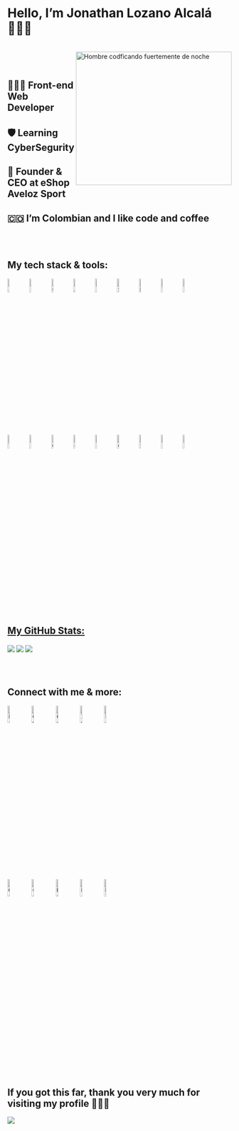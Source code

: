 <div>
  <h1>Hello, I’m Jonathan Lozano Alcalá 🙋🏻‍♂️</h1>
  <br>
  <div>
  <img align="right" height="300px" alt="Hombre codficando fuertemente de noche" width="350px" src="https://user-images.githubusercontent.com/89788120/167628634-549d2bdd-609e-4275-85af-1e1974da64ca.gif"/>
  </div>
  <br>
  <br>
  <h2>👨🏻‍💻 Front-end Web Developer</h2>
  <h2>🛡 Learning CyberSegurity</h2>
  <h2>🛒 Founder & CEO at eShop Aveloz Sport</h2>
  <h2>🇨🇴 I’m Colombian and I like code and coffee</h2>
</div>
<br>
<br>
<div>
  <h2>My tech stack & tools:</h2>
  <p>
  <code><img width="9%" src="https://img.icons8.com/?size=100&id=108784&format=png&color=000000" alt=" Javascript "></code>
  <code><img width="9%" src="https://img.icons8.com/?size=100&id=20909&format=png&color=000000" alt=" HTML "></code>
  <code><img width="9%" src="https://img.icons8.com/?size=100&id=21278&format=png&color=000000" alt=" CSS "></code>
  <code><img width="9%" src="https://img.icons8.com/?size=100&id=71257&format=png&color=000000" alt=" Angular "></code>
  <code><img width="9%" src="https://img.icons8.com/?size=100&id=g9mmSxx3SwAI&format=png&color=000000" alt=" Bootstrap "></code>
  <code><img width="9%" src="https://img.icons8.com/?size=100&id=QSjnrUKYMnxO&format=png&color=000000" alt=" SQL "></code>
  <code><img width="9%" src="https://img.icons8.com/?size=100&id=hsPbhkOH4FMe&format=png&color=000000" alt=" Node JS "></code>
  <code><img width="9%" src="https://img.icons8.com/?size=100&id=20906&format=png&color=000000" alt=" Terminal Git "></code>
  <code><img width="9%" src="https://img.icons8.com/?size=100&id=62856&format=png&color=000000" alt=" GitHub "></code>
  <br>
  <code><img width="9%" src="https://img.icons8.com/?size=100&id=9OGIyU8hrxW5&format=png&color=000000" alt=" Visual Studio Code "></code>
  <code><img width="9%" src="https://img.icons8.com/?size=100&id=zfHRZ6i1Wg0U&format=png&color=000000" alt=" Figma "></code>
  <code><img width="9%" src="https://img.icons8.com/?size=100&id=ui4CTPMMDCFh&format=png&color=000000" alt=" Google Ads "></code>
  <code><img width="9%" src="https://img.icons8.com/?size=100&id=avtI03bQMwX3&format=png&color=000000" alt=" Google Analytics "></code>
  <code><img width="9%" src="https://img.icons8.com/?size=100&id=6yIWVyFTE0no&format=png&color=000000" alt=" Google Sheets "></code>
  <code><img width="9%" src="https://img.icons8.com/?size=100&id=pE97I4t7Il9M&format=png&color=000000" alt=" Google meet "></code>
  <code><img width="9%" src="https://img.icons8.com/?size=100&id=kikR2jIn6485&format=png&color=000000" alt=" Slack "></code>
  <code><img width="9%" src="https://img.icons8.com/?size=100&id=13677&format=png&color=000000" alt=" Photoshop "></code>  
  <code><img width="9%" src="https://img.icons8.com/?size=100&id=e57Y1CnsOasB&format=png&color=000000" alt=" Video Edit "></code>
  </p>
</div>
<br>
<br>
<div>
  <h2 align="left"><u>My GitHub Stats:</u></h2>
  <img align="center" src="https://github-readme-stats.vercel.app/api/top-langs/?username=JonathanLozanoA&layout=compact&theme=github_dark&langs_count=10&exclude_repo=kasweb">
  <img align="center" src="https://github-readme-stats.vercel.app/api?username=JonathanLozanoA&count_private=true&show_icons=trueline_height=21&theme=github_dark">	
  <img align="center" src="https://github-readme-streak-stats.herokuapp.com/?user=JonathanLozanoA&theme=holi-theme">
  </p>
</div>
<br>
<br>
<div>
  <h2>Connect with me & more:</h2>
  <p>
  <code><img width="10%" src="https://img.icons8.com/?size=100&id=60ZV_wYC0BM2&format=png&color=000000" alt=" LinkedIn "></code>
  <code><img width="10%" src="https://img.icons8.com/?size=100&id=td499GRWwrWC&format=png&color=000000" alt=" Gmail "></code>
  <code><img width="10%" src="https://img.icons8.com/?size=100&id=n98knU41v5Aq&format=png&color=000000" alt=" Comunidad DEV "></code>
  <code><img width="10%" src="https://img.icons8.com/?size=100&id=80593&format=png&color=000000" alt=" Instagram "></code>
  <code><img width="10%" src="https://img.icons8.com/?size=100&id=iFKcwyDenGIe&format=png&color=000000" alt=" ko-fi "></code>
  <br>
  <code><img width="10%" src="https://img.icons8.com/?size=100&id=80462&format=png&color=000000" alt=" GitHub pages "></code>
  <code><img width="10%" src="https://img.icons8.com/?size=100&id=38382&format=png&color=000000" alt=" Codepen "></code>
  <code><img width="10%" src="https://img.icons8.com/?size=100&id=ggJ9-fogDAOl&format=png&color=000000" alt=" HakerRank "></code>
  <code><img width="10%" src="https://img.icons8.com/?size=100&id=6A2Q6iNZ0zER&format=png&color=000000" alt=" FreeCodeCamp "></code>
  <code><img width="10%" src="https://img.icons8.com/?size=100&id=FgMs84V9yrMV&format=png&color=000000" alt=" Platzi Academy "></code>
  </p>
</div>
<br>
<br>
<div>
  <h2>If you got this far, thank you very much for visiting my profile 👔🤝🏼</h2>
  <img src="https://profile-counter.glitch.me/JonathanLozanoA/count.svg">
</div>
